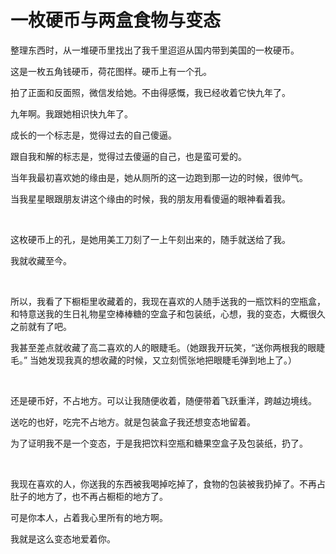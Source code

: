 # 一枚硬币与两盒食物与变态


整理东西时，从一堆硬币里找出了我千里迢迢从国内带到美国的一枚硬币。

这是一枚五角钱硬币，荷花图样。硬币上有一个孔。

拍了正面和反面照，微信发给她。不由得感慨，我已经收着它快九年了。

九年啊。我跟她相识快九年了。

成长的一个标志是，觉得过去的自己傻逼。

跟自我和解的标志是，觉得过去傻逼的自己，也是蛮可爱的。

当年我最初喜欢她的缘由是，她从厕所的这一边跑到那一边的时候，很帅气。

当我星星眼跟朋友讲这个缘由的时候，我的朋友用看傻逼的眼神看着我。

 

这枚硬币上的孔，是她用美工刀刻了一上午刻出来的，随手就送给了我。

我就收藏至今。

 

所以，我看了下橱柜里收藏着的，我现在喜欢的人随手送我的一瓶饮料的空瓶盒，和特意送我的生日礼物星空棒棒糖的空盒子和包装纸，心想，我的变态，大概很久之前就有了吧。

我甚至差点就收藏了高二喜欢的人的眼睫毛。（她跟我开玩笑，“送你两根我的眼睫毛。” 当她发现我真的想收藏的时候，又立刻慌张地把眼睫毛弹到地上了。）

 

还是硬币好，不占地方。可以让我随便收着，随便带着飞跃重洋，跨越边境线。

送吃的也好，吃完不占地方。就是包装盒子我还想变态地留着。

为了证明我不是一个变态，于是我把饮料空瓶和糖果空盒子及包装纸，扔了。

 

我现在喜欢的人，你送我的东西被我喝掉吃掉了，食物的包装被我扔掉了。不再占肚子的地方了，也不再占橱柜的地方了。

可是你本人，占着我心里所有的地方啊。

我就是这么变态地爱着你。

 

